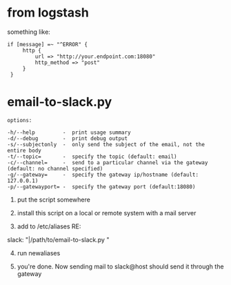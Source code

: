 # from logstash

something like:

```
if [message] =~ "^ERROR" {
     http {
         url => "http://your.endpoint.com:18080"
         http_method => "post"
     }
 }
```

# email-to-slack.py

```
options:

-h/--help         -  print usage summary
-d/--debug        -  print debug output
-s/--subjectonly  -  only send the subject of the email, not the entire body
-t/--topic=       -  specify the topic (default: email)
-c/--channel=     -  send to a particular channel via the gateway (default: no channel specified)
-g/--gateway=     -  specify the gateway ip/hostname (default: 127.0.0.1)
-p/--gatewayport= -  specify the gateway port (default:18080)
```

1. put the script somewhere

2. install this script on a local or remote system with a mail server
3. add to /etc/aliases RE:

slack: "|/path/to/email-to-slack.py <options>"

4. run newaliases

5. you're done. Now sending mail to slack@host should send it through the gateway
